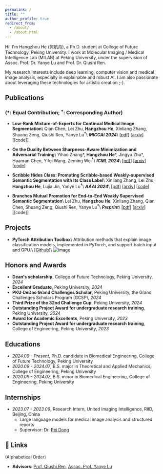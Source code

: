 ```yaml
---
permalink: /
title: ""
author_profile: true
redirect_from: 
  - /about/
  - /about.html
---
```


Hi! I'm Hangzhou He (<font face=STKaiti>何航舟</font>), a Ph.D. student at College of Future Technology, Peking University. I work at Molecular Imaging / Medical Intelligence Lab (MILAB) at Peking University, under the supervision of Assoc. Prof. Dr. Yanye Lu and Prof. Dr. Qiushi Ren.

My research interests include deep learning, computer vision and medical image analysis, especially in explainable and robust AI. I am also passionate about leveraging these technologies for artistic creation ;-).


## Publications
### (\*: Equal Contribution; ${}^{\boldsymbol\dagger}$: Corresponding Author)
- **Low-Rank Mixture-of-Experts for Continual Medical Image Segmentation**\\
Qian Chen, Lei Zhu, **Hangzhou He**, Xinliang Zhang, Shuang Zeng, Qiushi Ren, Yanye Lu${}^{\boldsymbol\dagger}$\\
**_MICCAI 2024_**\\
[[pdf](https://arxiv.org/pdf/2406.13583)] [[arxiv](https://arxiv.org/abs/2406.13583)] [[code]]

- **On the Duality Between Sharpness-Aware Minimization and Adversarial Training**\\
Yihao Zhang\*, **Hangzhou He**\*, Jingyu Zhu\*, Huanran Chen, Yifei Wang, Zeming Wei${}^{\boldsymbol\dagger}$\\
**_ICML 2024_**\\
[[pdf](https://arxiv.org/pdf/2402.15152.pdf)] [[arxiv](https://arxiv.org/abs/2402.15152)] [[code](https://github.com/weizeming/SAM_AT)]  

- **Scribble Hides Class: Promoting Scribble-based Weakly-supervised Semantic Segmentation with Its Class Label**\\
Xinliang Zhang, Lei Zhu, **Hangzhou He**, Lujia Jin, Yanye Lu${}^{\boldsymbol\dagger}$\\
**_AAAI 2024_**\\
[[pdf](https://arxiv.org/pdf/2402.17555)] [[arxiv](https://arxiv.org/abs/2402.17555)] [[code](https://github.com/Zxl19990529/Class-driven-Scribble-Promotion-Network)]

- **Branches Mutual Promotion for End-to-End Weakly Supervised Semantic Segmentation**\\
Lei Zhu, **Hangzhou He**, Xinliang Zhang, Qian Chen, Shuang Zeng, Qiushi Ren, Yanye Lu${}^{\boldsymbol\dagger}$\\
**_Preprint_**\\
[[pdf](https://arxiv.org/pdf/2308.04949)] [[arxiv](https://arxiv.org/abs/2308.04949)] [[code]]


## Projects
- **PyTorch Attribution Toolbox**\\
  Attribution methods that explain image classification models, implemented in PyTorch, and support batch input and GPU.\\
  [[Github](https://github.com/riverback/pytorch_attribution)]\\
  ![image](https://riverback.github.io/images/pytorch_attribution.png)

## Honors and Awards
- **Dean's scholarship**, College of Future Technology, Peking University, *2024*
- **Excellent Graduate**, Peking University, *2024*
- **PKU·DeDao Grand Challenges Scholar**, Peking University, the Grand Challenges Scholars Program (GCSP), *2024*
- **Third Prize of the 32nd Challenge Cup**, Peking University, *2024*
- **Outstanding Project Award for undergraduate research training**, Peking University, *2024*
- **Award for Academic Excellents**, Peking University, *2023*
- **Outstanding Project Award for undergraduate research training**, College of Engineering, Peking University, *2023*


## Educations
- *2024.09 - Present*, Ph.D. candidate in Biomedical Engineering, College of Future Technology, Peking University
- *2020.09 - 2024.07*, B.S. major in Theoretical and Applied Mechanics, College of Engineering, Peking University
- *2020.09 - 2024.07*, B.S. minor in Biomedical Engineering, College of Engineering, Peking University


## Internships
- *2023.07 - 2023.09*, Research Intern, United Imaging Intelligence, RIID, Beijing, China
  - Large language models for medical image analysis and structured reports
  - Supervisor: Dr. [Pei Dong](https://bme.shanghaitech.edu.cn/2021/0205/c10250a89895/page.htm)


## 🔗 Links
(Alphabetical Order)
- **Advisors**: [Prof. Qiushi Ren](https://nbic.pku.edu.cn/en/Faculty/Researchers/ce93877dcb664b28a48234b4ab8f684d.htm), [Assoc. Prof. Yanye Lu](https://nbic.pku.edu.cn/en/Faculty/Researchers/0a96455fce164e508fbe96162ef92f79.htm)
